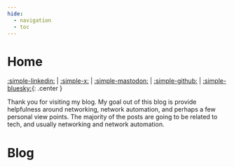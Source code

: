```yaml
---
hide:
  - navigation
  - toc
---
```

# Home

[:simple-linkedin:](https://linkedin.com/in/josh-vanderaa) | [:simple-x:](https://x.com/vanderaaj) | [:simple-mastodon:](https://fosstodon.org/@jvanderaa) | [:simple-github:](https://github.com/jvanderaa) | [:simple-bluesky:](https://bsky.app/profile/joshv.me){: .center }

Thank you for visiting my blog. My goal out of this blog is provide helpfulness around networking, network automation, and perhaps a few personal view points. The majority of the posts are going to be related to tech, and usually networking and network automation.

# Blog